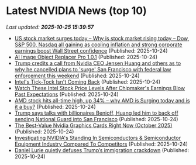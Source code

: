 # Latest NVIDIA News (top 10)
_Last updated: **2025-10-25 15:39:57**_

- [US stock market surges today – Why is stock market rising today – Dow, S&P 500, Nasdaq all gaining as cooling inflation and strong corporate earnings boost Wall Street confidence](https://economictimes.indiatimes.com/news/international/us/us-stock-market-surges-today-why-is-stock-market-rising-today-dow-sp-500-nasdaq-all-gaining-as-cooling-inflation-and-strong-corporate-earnings-boost-wall-street-confidence/articleshow/124788437.cms) (Published: 2025-10-24)
- [AI Image Object Replacer Pro 1.0.1](https://post.rlsbb.to/ai-image-object-replacer-pro-1-0-1/) (Published: 2025-10-24)
- [Trump credits a call from Nvidia CEO Jensen Huang and others as to why he cancelled plans to 'surge' San Francisco with federal law enforcement this weekend](https://www.pcgamer.com/hardware/trump-credits-a-call-from-nvidia-ceo-jensen-huang-and-others-as-to-why-he-cancelled-plans-to-surge-san-francisco-with-federal-law-enforcement-this-weekend/) (Published: 2025-10-24)
- [Intel's Tick-Tock Isn't Coming Back](https://slashdot.org/story/25/10/24/1527235/intels-tick-tock-isnt-coming-back) (Published: 2025-10-24)
- [Watch These Intel Stock Price Levels After Chipmaker's Earnings Blow Past Expectations](https://www.investopedia.com/watch-these-intel-stock-price-levels-after-chipmaker-earnings-blow-past-expectations-11836311) (Published: 2025-10-24)
- [AMD stock hits all-time high, up 34% – why AMD is Surging today and is it a buy?](https://economictimes.indiatimes.com/news/international/us/amd-stock-hits-all-time-high-up-34-why-amd-is-surging-today-and-is-it-a-buy/articleshow/124788570.cms) (Published: 2025-10-24)
- [Trump says talks with billionaires Benioff, Huang led him to back off sending National Guard into San Francisco](https://fortune.com/2025/10/24/trump-national-guard-san-francisco-mayor-benioff-huang-billionaires/) (Published: 2025-10-24)
- [The Best-Value Nvidia Graphics Cards Right Now (October 2025)](https://www.bgr.com/2005691/best-nvidia-graphics-cards-price-october-2025/) (Published: 2025-10-24)
- [Investigating NVIDIA's Standing In Semiconductors & Semiconductor Equipment Industry Compared To Competitors](https://biztoc.com/x/521d057d562c048c) (Published: 2025-10-24)
- [Daniel Lurie quietly defuses Trump’s immigration crackdown](https://rollingout.com/2025/10/24/mayor-lurie-used-tech-power-dodge-trump/) (Published: 2025-10-24)

